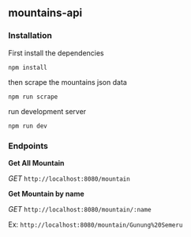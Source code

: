 ## mountains-api

### Installation
First install the dependencies

`npm install `

then scrape the mountains json data

`npm run scrape`

run development server

`npm run dev`

### Endpoints
**Get All Mountain**

_GET_ `http://localhost:8080/mountain`

**Get Mountain by name**

_GET_ `http://localhost:8080/mountain/:name` 

Ex: `http://localhost:8080/mountain/Gunung%20Semeru`
